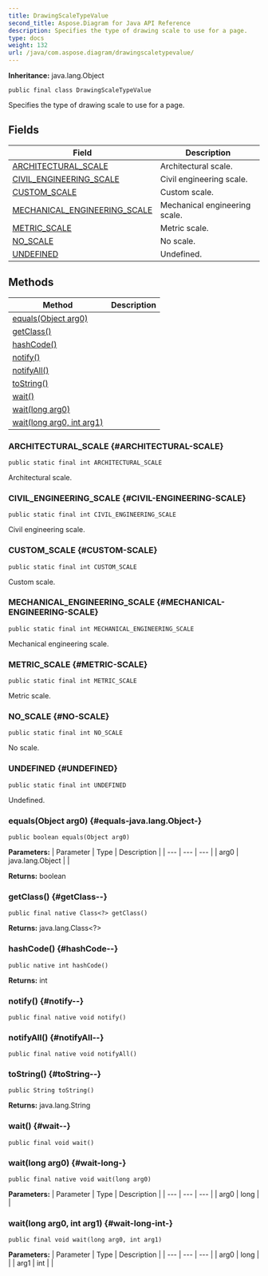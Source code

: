 ```yaml
---
title: DrawingScaleTypeValue
second_title: Aspose.Diagram for Java API Reference
description: Specifies the type of drawing scale to use for a page.
type: docs
weight: 132
url: /java/com.aspose.diagram/drawingscaletypevalue/
---
```


**Inheritance:**
java.lang.Object
```
public final class DrawingScaleTypeValue
```

Specifies the type of drawing scale to use for a page.
## Fields

| Field | Description |
| --- | --- |
| [ARCHITECTURAL_SCALE](#ARCHITECTURAL-SCALE) | Architectural scale. |
| [CIVIL_ENGINEERING_SCALE](#CIVIL-ENGINEERING-SCALE) | Civil engineering scale. |
| [CUSTOM_SCALE](#CUSTOM-SCALE) | Custom scale. |
| [MECHANICAL_ENGINEERING_SCALE](#MECHANICAL-ENGINEERING-SCALE) | Mechanical engineering scale. |
| [METRIC_SCALE](#METRIC-SCALE) | Metric scale. |
| [NO_SCALE](#NO-SCALE) | No scale. |
| [UNDEFINED](#UNDEFINED) | Undefined. |
## Methods

| Method | Description |
| --- | --- |
| [equals(Object arg0)](#equals-java.lang.Object-) |  |
| [getClass()](#getClass--) |  |
| [hashCode()](#hashCode--) |  |
| [notify()](#notify--) |  |
| [notifyAll()](#notifyAll--) |  |
| [toString()](#toString--) |  |
| [wait()](#wait--) |  |
| [wait(long arg0)](#wait-long-) |  |
| [wait(long arg0, int arg1)](#wait-long-int-) |  |
### ARCHITECTURAL_SCALE {#ARCHITECTURAL-SCALE}
```
public static final int ARCHITECTURAL_SCALE
```


Architectural scale.

### CIVIL_ENGINEERING_SCALE {#CIVIL-ENGINEERING-SCALE}
```
public static final int CIVIL_ENGINEERING_SCALE
```


Civil engineering scale.

### CUSTOM_SCALE {#CUSTOM-SCALE}
```
public static final int CUSTOM_SCALE
```


Custom scale.

### MECHANICAL_ENGINEERING_SCALE {#MECHANICAL-ENGINEERING-SCALE}
```
public static final int MECHANICAL_ENGINEERING_SCALE
```


Mechanical engineering scale.

### METRIC_SCALE {#METRIC-SCALE}
```
public static final int METRIC_SCALE
```


Metric scale.

### NO_SCALE {#NO-SCALE}
```
public static final int NO_SCALE
```


No scale.

### UNDEFINED {#UNDEFINED}
```
public static final int UNDEFINED
```


Undefined.

### equals(Object arg0) {#equals-java.lang.Object-}
```
public boolean equals(Object arg0)
```




**Parameters:**
| Parameter | Type | Description |
| --- | --- | --- |
| arg0 | java.lang.Object |  |

**Returns:**
boolean
### getClass() {#getClass--}
```
public final native Class<?> getClass()
```




**Returns:**
java.lang.Class<?>
### hashCode() {#hashCode--}
```
public native int hashCode()
```




**Returns:**
int
### notify() {#notify--}
```
public final native void notify()
```




### notifyAll() {#notifyAll--}
```
public final native void notifyAll()
```




### toString() {#toString--}
```
public String toString()
```




**Returns:**
java.lang.String
### wait() {#wait--}
```
public final void wait()
```




### wait(long arg0) {#wait-long-}
```
public final native void wait(long arg0)
```




**Parameters:**
| Parameter | Type | Description |
| --- | --- | --- |
| arg0 | long |  |

### wait(long arg0, int arg1) {#wait-long-int-}
```
public final void wait(long arg0, int arg1)
```




**Parameters:**
| Parameter | Type | Description |
| --- | --- | --- |
| arg0 | long |  |
| arg1 | int |  |


